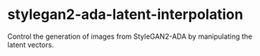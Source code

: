 # stylegan2-ada-latent-interpolation
Control the generation of images from StyleGAN2-ADA by manipulating the latent vectors.

